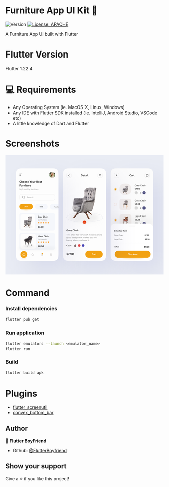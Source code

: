 # Furniture App UI Kit 👋

![Version](https://img.shields.io/badge/version-1.0.0+1-blue.svg?cacheSeconds=2592000)
[![License: APACHE](https://img.shields.io/badge/License-MIT-amber.svg)](#)

A Furniture App UI built with Flutter

# Flutter Version
Flutter 1.22.4



# 💻 Requirements

- Any Operating System (ie. MacOS X, Linux, Windows)
- Any IDE with Flutter SDK installed (ie. IntelliJ, Android Studio, VSCode etc)
- A little knowledge of Dart and Flutter

# Screenshots


![Dribble](./demo/dribble.png)

# Command
### Install dependencies

```sh
flutter pub get
```

### Run application

```sh
flutter emulators --launch <emulator_name>
flutter run
```

### Build

```sh
flutter build apk
```

# Plugins

- [flutter_screenutil](https://pub.dev/packages/flutter_screenutil) 
- [convex_bottom_bar](https://pub.dev/packages/convex_bottom_bar) 

## Author

👤 **Flutter BoyFriend**

* Github: [@FlutterBoyfriend](https://github.com/FlutterBoyfriend)

## Show your support

Give a ⭐️ if you like this project!
